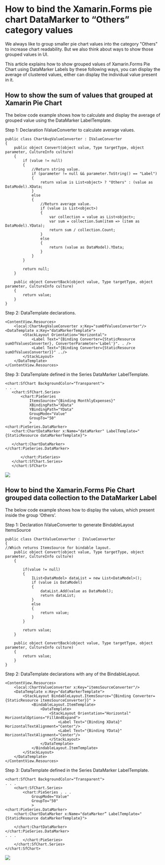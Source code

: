 # How to bind the Xamarin.Forms pie chart DataMarker to “Others” category values

We always like to group smaller pie chart values into the category "Others" to increase chart readability. But we also think about ways to show those grouped values in UI. 

This article explains how to show grouped values of Xamarin.Forms Pie Chart using DataMarker Labels by these following ways, you can display the average of clustered values, either can display the individual value present in it.

## How to show the sum of values that grouped at Xamarin Pie Chart
The below code example shows how to calculate and display the average of grouped value using the DataMarker LabelTemplate.

 

Step 1: Declaration IValueConverter to calculate average values.
```
public class ChartAvgValueConverter : IValueConverter
{
    public object Convert(object value, Type targetType, object parameter, CultureInfo culture)
    {
        if (value != null)
        {
            //Return string value.
            if (parameter != null && parameter.ToString() == "Label")
            {
                return value is List<object> ? "Others" : (value as DataModel).XData;
            }
            else
            {
                //Return average value.
                if (value is List<object>)
                {
                    var collection = value as List<object>;
                    var sum = collection.Sum(item => (item as DataModel).YData);
                    return sum / collection.Count;
                }
                else
                {
                    return (value as DataModel).YData;
                }
            }
        }
     
        return null;
    }

    public object ConvertBack(object value, Type targetType, object parameter, CultureInfo culture)
    {
        return value;
    }
}
```

Step 2: DataTemplate declarations.
```
<ContentView.Resources>
    <local:ChartAvgValueConverter x:Key="sumOfValuesConverter"/>
<DataTemplate x:Key="dataMarkerTemplate">
        <StackLayout Orientation="Horizontal">
            <Label Text="{Binding Converter={StaticResource sumOfValuesConverter}, ConverterParameter='Label'}". . />
            <Label Text="{Binding Converter={StaticResource sumOfValuesConverter}}" ../>
        </StackLayout>
    </DataTemplate>
</ContentView.Resources>
```
Step 3: DataTemplate defined in the Series DataMarker LabelTemplate.
 ```
 <chart:SfChart BackgroundColor="Transparent">
. . .
    <chart:SfChart.Series>
        <chart:PieSeries 
            ItemsSource="{Binding MonthlyExpenses}" 
            XBindingPath="XData" 
            YBindingPath="YData" 
            GroupMode="Value"
            GroupTo="50"
            >
<chart:PieSeries.DataMarker>
    <chart:ChartDataMarker x:Name="dataMarker" LabelTemplate="{StaticResource dataMarkerTemplate}">
        
    </chart:ChartDataMarker>
</chart:PieSeries.DataMarker>
            
        </chart:PieSeries>
    </chart:SfChart.Series>
    </chart:SfChart>
```

![](images/Customization_1.png)

## How to bind the Xamarin.Forms Pie Chart grouped data collection to the DataMarker Label

The below code example shows how to display the values, which present inside the group ‘Others’.
 
Step 1: Declaration IValueConverter to generate BindableLayout ItemsSource
```
public class ChartValueConverter : IValueConverter
{
//Which returns ItemsSource for bindable layout.
    public object Convert(object value, Type targetType, object parameter, CultureInfo culture)
    {

        if(value != null)
        {
            IList<DataModel> dataList = new List<DataModel>();
            if (value is DataModel)
            {
                dataList.Add(value as DataModel);
                return dataList;
            }
            else
            {
                return value;
            }
        }

        return value;
    }

    public object ConvertBack(object value, Type targetType, object parameter, CultureInfo culture)
    {
        return value;
    }
}
```
Step 2: DataTemplate declarations with any of the BindableLayout.
```
<ContentView.Resources>
    <local:ChartValueConverter x:Key="itemsSourceConverter"/>
    <DataTemplate x:Key="dataMarkerTemplate">
        <StackLayout BindableLayout.ItemsSource="{Binding Converter={StaticResource itemsSourceConverter}}" >
            <BindableLayout.ItemTemplate>
                <DataTemplate>
                    <StackLayout Orientation="Horizontal" HorizontalOptions="FillAndExpand">
                        <Label Text="{Binding XData}" HorizontalTextAlignment="Center"/>
                        <Label Text="{Binding YData}" HorizontalTextAlignment="Center"/>
                    </StackLayout>
                </DataTemplate>
            </BindableLayout.ItemTemplate>
        </StackLayout>
    </DataTemplate>
</ContentView.Resources>
```
Step 3: DataTemplate defined in the Series DataMarker LabelTemplate.
```
<chart:SfChart BackgroundColor="Transparent">
. . .
    <chart:SfChart.Series>
        <chart:PieSeries . . .
            GroupMode="Value"
            GroupTo="50"
            >
<chart:PieSeries.DataMarker>
    <chart:ChartDataMarker x:Name="dataMarker” LabelTemplate="{StaticResource dataMarkerTemplate}">
        
    </chart:ChartDataMarker>
</chart:PieSeries.DataMarker>
. . .
        </chart:PieSeries>
    </chart:SfChart.Series>
</chart:SfChart>
```

![](images/Customization_1.png)
